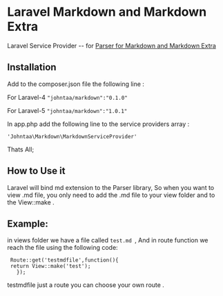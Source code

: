 # Laravel Markdown and Markdown Extra

Laravel Service Provider -- for [Parser for Markdown and Markdown Extra](https://github.com/michelf/php-markdown)

   
## Installation

Add to the composer.json file the following line :
 
 For Laravel-4 
`"johntaa/markdown":"0.1.0"`

For Laravel-5
`"johntaa/markdown":"1.0.1"`


In app.php add the following line to the service providers array :

`'Johntaa\Markdown\MarkdownServiceProvider'`

Thats All;

## How to Use  it

Laravel will bind  md extension to the Parser library, So when you want to view .md file, you
only need to add the .md file to your view folder and to the View::make .

## Example:

in views folder we have a file called `test.md `, And in route function we reach the file 
using the following code:

	 Route::get('testmdfile',function(){
	 return View::make('test');
	   });
	   
	   
testmdfile just a route you can choose your own route .
